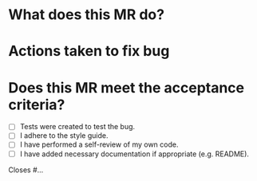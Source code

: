 # What does this MR do?
<!-- describe in short what the bug was -->

# Actions taken to fix bug
<!-- describe the fixes that were implemented -->

# Does this MR meet the acceptance criteria?
* [ ] Tests were created to test the bug.
* [ ] I adhere to the style guide.
* [ ] I have performed a self-review of my own code.
* [ ] I have added necessary documentation if appropriate (e.g. README).

Closes #...
